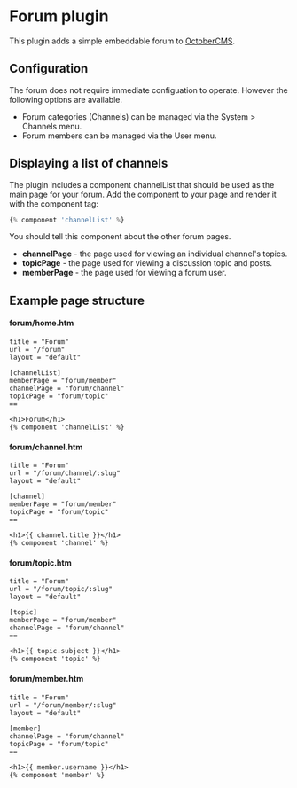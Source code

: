 # Forum plugin

This plugin adds a simple embeddable forum to [OctoberCMS](http://octobercms.com).

## Configuration

The forum does not require immediate configuation to operate. However the following options are available.

* Forum categories (Channels) can be managed via the System > Channels menu.
* Forum members can be managed via the User menu.

## Displaying a list of channels

The plugin includes a component channelList that should be used as the main page for your forum. Add the component to your page and render it with the component tag:

```php
{% component 'channelList' %}
```

You should tell this component about the other forum pages.

* **channelPage** - the page used for viewing an individual channel's topics.
* **topicPage** - the page used for viewing a discussion topic and posts.
* **memberPage** - the page used for viewing a forum user.

## Example page structure

#### forum/home.htm

```
title = "Forum"
url = "/forum"
layout = "default"

[channelList]
memberPage = "forum/member"
channelPage = "forum/channel"
topicPage = "forum/topic"
==

<h1>Forum</h1>
{% component 'channelList' %}
```

#### forum/channel.htm

```
title = "Forum"
url = "/forum/channel/:slug"
layout = "default"

[channel]
memberPage = "forum/member"
topicPage = "forum/topic"
==

<h1>{{ channel.title }}</h1>
{% component 'channel' %}
```

#### forum/topic.htm

```
title = "Forum"
url = "/forum/topic/:slug"
layout = "default"

[topic]
memberPage = "forum/member"
channelPage = "forum/channel"
==

<h1>{{ topic.subject }}</h1>
{% component 'topic' %}
```

#### forum/member.htm

```
title = "Forum"
url = "/forum/member/:slug"
layout = "default"

[member]
channelPage = "forum/channel"
topicPage = "forum/topic"
==

<h1>{{ member.username }}</h1>
{% component 'member' %}
```
